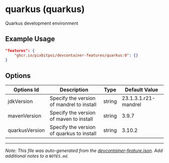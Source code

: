 
# quarkus (quarkus)

Quarkus development environment

## Example Usage

```json
"features": {
    "ghcr.io/pixbitpoi/devcontainer-features/quarkus:0": {}
}
```

## Options

| Options Id | Description | Type | Default Value |
|-----|-----|-----|-----|
| jdkVersion | Specify the version of mandrel to install | string | 23.1.3.1.r21-mandrel |
| mavenVersion | Specify the version of maven to install | string | 3.9.7 |
| quarkusVersion | Specify the version of quarkus to install | string | 3.10.2 |



---

_Note: This file was auto-generated from the [devcontainer-feature.json](https://github.com/pixbitpoi/devcontainer-features/blob/main/src/quarkus/devcontainer-feature.json).  Add additional notes to a `NOTES.md`._
